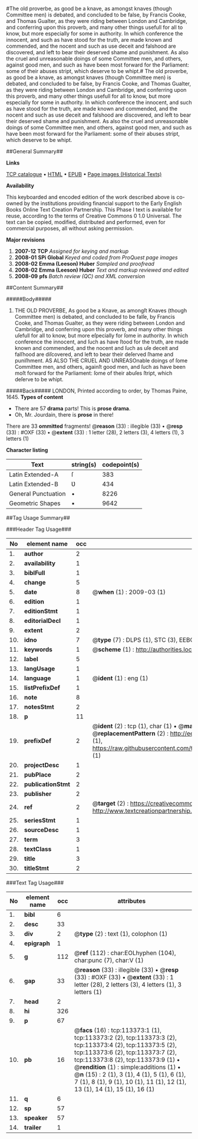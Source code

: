 #The old proverbe, as good be a knave, as amongst knaves (though Committee men) is debated, and concluded to be false, by Francis Cooke, and Thomas Gualter, as they were riding between London and Cambridge, and conferring upon this proverb, and many other things usefull for all to know, but more especially for some in authority. In which conference the innocent, and such as have stood for the truth, are made known and commended, and the nocent and such as use deceit and falshood are discovered, and left to bear their deserved shame and punishment. As also the cruel and unreasonable doings of some Committee men, and others, against good men, and such as have been most forward for the Parliament: some of their abuses stript, which deserve to be whipt.#
The old proverbe, as good be a knave, as amongst knaves (though Committee men) is debated, and concluded to be false, by Francis Cooke, and Thomas Gualter, as they were riding between London and Cambridge, and conferring upon this proverb, and many other things usefull for all to know, but more especially for some in authority. In which conference the innocent, and such as have stood for the truth, are made known and commended, and the nocent and such as use deceit and falshood are discovered, and left to bear their deserved shame and punishment. As also the cruel and unreasonable doings of some Committee men, and others, against good men, and such as have been most forward for the Parliament: some of their abuses stript, which deserve to be whipt.

##General Summary##

**Links**

[TCP catalogue](http://www.ota.ox.ac.uk/tcp/)  • 
[HTML](http://tei.it.ox.ac.uk/tcp/Texts-HTML/free/A80/A80400.html)  • 
[EPUB](http://tei.it.ox.ac.uk/tcp/Texts-EPUB/free/A80/A80400.epub) • 
[Page images (Historical Texts)](https://data.historicaltexts.jisc.ac.uk/view?pubId=eebo-99861242e&pageId=eebo-99861242e-113373-1)

**Availability**

This keyboarded and encoded edition of the
	       work described above is co-owned by the institutions
	       providing financial support to the Early English Books
	       Online Text Creation Partnership. This Phase I text is
	       available for reuse, according to the terms of Creative
	       Commons 0 1.0 Universal. The text can be copied,
	       modified, distributed and performed, even for
	       commercial purposes, all without asking permission.

**Major revisions**

1. __2007-12__ __TCP__ *Assigned for keying and markup*
1. __2008-01__ __SPi Global__ *Keyed and coded from ProQuest page images*
1. __2008-02__ __Emma (Leeson) Huber__ *Sampled and proofread*
1. __2008-02__ __Emma (Leeson) Huber__ *Text and markup reviewed and edited*
1. __2008-09__ __pfs__ *Batch review (QC) and XML conversion*

##Content Summary##

#####Body#####

1. THE OLD PROVERBE, As good be a Knave, as amongſt Knaves (though Committee men) is debated, and concluded to be falſe, by Francis Cooke, and Thomas Gualter, as they were riding between London and Cambridge, and conferring upon this proverb, and many other things uſefull for all to know, but more eſpecially for ſome in authority. In which conference the innocent, and ſuch as have ſtood for the truth, are made known and commended, and the nocent and ſuch as uſe deceit and falſhood are diſcovered, and left to bear their deſerved ſhame and puniſhment. AS ALSO THE CRUEL AND UNREASOnable doings of ſome Committee men, and others, againſt good men, and ſuch as have been moſt forward for the Parliament: ſome of their abuſes ſtript, which deſerve to be whipt.

#####Back#####
LONDON, Printed according to order, by Thomas Paine, 1645.
**Types of content**

  * There are 57 **drama** parts! This is **prose drama**.
  * Oh, Mr. Jourdain, there is **prose** in there!

There are 33 **ommitted** fragments! 
 @__reason__ (33) : illegible (33)  •  @__resp__ (33) : #OXF (33)  •  @__extent__ (33) : 1 letter (28), 2 letters (3), 4 letters (1), 3 letters (1)

**Character listing**


|Text|string(s)|codepoint(s)|
|---|---|---|
|Latin Extended-A|ſ|383|
|Latin Extended-B|Ʋ|434|
|General Punctuation|•|8226|
|Geometric Shapes|▪|9642|

##Tag Usage Summary##

###Header Tag Usage###

|No|element name|occ|attributes|
|---|---|---|---|
|1.|__author__|2||
|2.|__availability__|1||
|3.|__biblFull__|1||
|4.|__change__|5||
|5.|__date__|8| @__when__ (1) : 2009-03 (1)|
|6.|__edition__|1||
|7.|__editionStmt__|1||
|8.|__editorialDecl__|1||
|9.|__extent__|2||
|10.|__idno__|7| @__type__ (7) : DLPS (1), STC (3), EEBO-CITATION (1), PROQUEST (1), VID (1)|
|11.|__keywords__|1| @__scheme__ (1) : http://authorities.loc.gov/ (1)|
|12.|__label__|5||
|13.|__langUsage__|1||
|14.|__language__|1| @__ident__ (1) : eng (1)|
|15.|__listPrefixDef__|1||
|16.|__note__|8||
|17.|__notesStmt__|2||
|18.|__p__|11||
|19.|__prefixDef__|2| @__ident__ (2) : tcp (1), char (1)  •  @__matchPattern__ (2) : ([0-9\-]+):([0-9IVX]+) (1), (.+) (1)  •  @__replacementPattern__ (2) : http://eebo.chadwyck.com/downloadtiff?vid=$1&page=$2 (1), https://raw.githubusercontent.com/textcreationpartnership/Texts/master/tcpchars.xml#$1 (1)|
|20.|__projectDesc__|1||
|21.|__pubPlace__|2||
|22.|__publicationStmt__|2||
|23.|__publisher__|2||
|24.|__ref__|2| @__target__ (2) : https://creativecommons.org/publicdomain/zero/1.0/ (1), http://www.textcreationpartnership.org/docs/. (1)|
|25.|__seriesStmt__|1||
|26.|__sourceDesc__|1||
|27.|__term__|3||
|28.|__textClass__|1||
|29.|__title__|3||
|30.|__titleStmt__|2||


###Text Tag Usage###

|No|element name|occ|attributes|
|---|---|---|---|
|1.|__bibl__|6||
|2.|__desc__|33||
|3.|__div__|2| @__type__ (2) : text (1), colophon (1)|
|4.|__epigraph__|1||
|5.|__g__|112| @__ref__ (112) : char:EOLhyphen (104), char:punc (7), char:V (1)|
|6.|__gap__|33| @__reason__ (33) : illegible (33)  •  @__resp__ (33) : #OXF (33)  •  @__extent__ (33) : 1 letter (28), 2 letters (3), 4 letters (1), 3 letters (1)|
|7.|__head__|2||
|8.|__hi__|326||
|9.|__p__|67||
|10.|__pb__|16| @__facs__ (16) : tcp:113373:1 (1), tcp:113373:2 (2), tcp:113373:3 (2), tcp:113373:4 (2), tcp:113373:5 (2), tcp:113373:6 (2), tcp:113373:7 (2), tcp:113373:8 (2), tcp:113373:9 (1)  •  @__rendition__ (1) : simple:additions (1)  •  @__n__ (15) : 2 (1), 3 (1), 4 (1), 5 (1), 6 (1), 7 (1), 8 (1), 9 (1), 10 (1), 11 (1), 12 (1), 13 (1), 14 (1), 15 (1), 16 (1)|
|11.|__q__|6||
|12.|__sp__|57||
|13.|__speaker__|57||
|14.|__trailer__|1||
